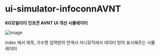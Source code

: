 # ui-simulator-infoconnAVNT
**KG모빌리티 인포콘 AVNT UI 개선 시뮬레이터**

![image](https://github.com/dodoeon/ui-simulator-infoconnAVNT/assets/92867017/c489e92e-6497-46a6-8ec9-efb0e9952522)

index 에서 제목, 가수명 입력받아
연계사 지니뮤직에서 데이터 받아 표시해주는 시뮬레이터
